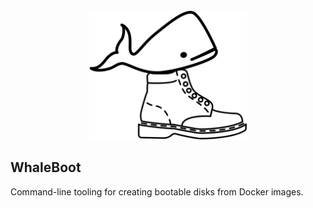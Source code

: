 <div align="center">
  <img src="./images/logo.svg" width="50%" alt="WhaleBoot logo"/>
</div>

## WhaleBoot
Command-line tooling for creating bootable disks from Docker images.
